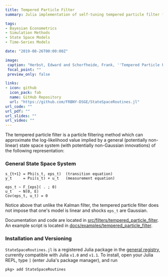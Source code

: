 ```yaml
---
title: Tempered Particle Filter
summary: Julia implementation of self-tuning tempered particle filter from Herbst and Schorfheide (2017) for likelihood evaluation of non-linear models with non-Gaussian innovations. Code is integrated into the NY Fed's package of filtering and smoothing routines for state-space models, StateSpaceRoutines.jl.

tags:
- Bayesian Econometrics
- Simulation Methods
- State Space Models
- Time-Series Models

date: "2019-08-26T00:00:00Z"

image:
 caption: "Herbst, Edward and Schorfheide, Frank, ''Tempered Particle Filtering.'' *Journal of Econometrics*, vol. 210, no. 1, 2019, pp. 26-44., doi:10.1016/j.jeconom.2018.11.003."
 focal_point: ""
 preview_only: false

links:
- icon: github
  icon_pack: fab
  name: GitHub Repository
  url: "https://github.com/FRBNY-DSGE/StateSpaceRoutines.jl"
url_code: ""
url_pdf: ""
url_slides: ""
url_video: ""
---
```


The tempered particle filter is a particle filtering method which can approximate the log-likelihood value implied by a general (potentially non-linear) state space system (with potentially non-Gaussian innovations) of the following representation:

### General State Space System
```
s_{t+1} = Phi(s_t, eps_t)  (transition equation)
y_t     = Psi(s_t) + u_t   (measurement equation)

eps_t ~ F_{eps}( . ; 0)
u_t   ~ N(0, E)
Cov(eps_t, u_t) = 0
```

Notice above that unlike the Kalman filter, the tempered particle filter does not impose that one's model is linear and shocks `eps_t` are Gaussian.

Documentation and code are located in [src/filters/tempered_particle_filter](https://github.com/FRBNY-DSGE/StateSpaceRoutines.jl/tree/master/src/filters/tempered_particle_filter). An example script is located in [docs/examples/tempered_particle_filter](https://github.com/FRBNY-DSGE/StateSpaceRoutines.jl/tree/master/docs/examples/tempered_particle_filter).

### Installation and Versioning
`StateSpaceRoutines.jl` is a registered Julia package in the [general registry](https://github.com/JuliaRegistries/General), currently compatible with Julia `v1.0` and `v1.1`.  To install, open your Julia REPL, type `]` (enter Julia's package manager), and run

```
pkg> add StateSpaceRoutines
```